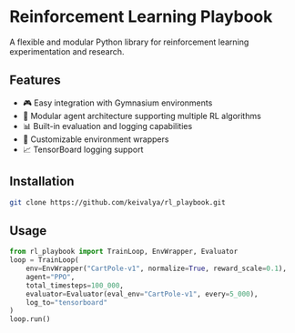 # Reinforcement Learning Playbook

A flexible and modular Python library for reinforcement learning experimentation and research.

## Features

- 🎮 Easy integration with Gymnasium environments
- 🤖 Modular agent architecture supporting multiple RL algorithms
- 📊 Built-in evaluation and logging capabilities
- 🔧 Customizable environment wrappers
- 📈 TensorBoard logging support

## Installation

```bash
git clone https://github.com/keivalya/rl_playbook.git
```

## Usage

```python
from rl_playbook import TrainLoop, EnvWrapper, Evaluator
loop = TrainLoop(
    env=EnvWrapper("CartPole-v1", normalize=True, reward_scale=0.1),
    agent="PPO",
    total_timesteps=100_000,
    evaluator=Evaluator(eval_env="CartPole-v1", every=5_000),
    log_to="tensorboard"
)
loop.run()
```
